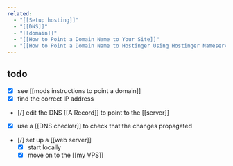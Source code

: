 ```yaml
---
related:
  - "[[Setup hosting]]"
  - "[[DNS]]"
  - "[[domain]]"
  - "[[How to Point a Domain Name to Your Site]]"
  - "[[How to Point a Domain Name to Hostinger Using Hostinger Nameservers or A Record]]"
---
```

## todo
- [x] see [[mods instructions to point a domain]]
- [x] find the correct IP address
- [/] edit the DNS [[A Record]] to point to the [[server]]
- [x] use a [[DNS checker]] to check that the changes propagated
- [/] set up a [[web server]]
	- [x] start locally
	- [x] move on to the [[my VPS]] 
